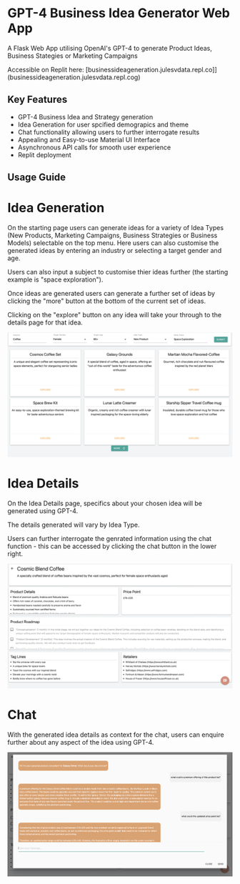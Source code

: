 # GPT-4 Business Idea Generator Web App

A Flask Web App utilising OpenAI's GPT-4 to generate Product Ideas, Business Stategies or Marketing Campaigns

Accessible on Replit here: [businessideageneration.julesvdata.repl.co]](businessideageneration.julesvdata.repl.cog)

## Key Features
- GPT-4 Business Idea and Strategy generation
- Idea Generation for user spcified demograpics and theme
- Chat functionality allowing users to further interrogate results
- Appealing and Easy-to-use Material UI Interface
- Asynchronous API calls for smooth user experience
- Replit deployment

## Usage Guide

# Idea Generation

On the starting page users can generate ideas for a variety of Idea Types (New Products, Marketing Campaigns, Business Strategies or Business Models) selectable on the top menu. Here users can also customise the generated ideas by entering an industry or selecting a target gender and age. 

Users can also input a subject to customise thier ideas further (the starting example is "space exploration").

Once ideas are generated users can generate a further set of ideas by clicking the "more" button at the bottom of the current set of ideas.

Clicking on the "explore" button on any idea will take your through to the details page for that idea.

![alt text](https://github.com/julesvdata/business_idea_generation/blob/main/demo_images/ideas.png?raw=true)

# Idea Details

On the Idea Details page, specifics about your chosen idea will be generated using GPT-4.

The details generated will vary by Idea Type.

Users can further interrogate the genrated information using the chat function - this can be accessed by clicking the chat button in the lower right.

![alt text](https://github.com/julesvdata/business_idea_generation/blob/main/demo_images/details.png?raw=true)

# Chat

With the generated idea details as context for the chat, users can enquire further about any aspect of the idea using GPT-4.

![alt text](https://github.com/julesvdata/business_idea_generation/blob/main/demo_images/chat.png?raw=true)